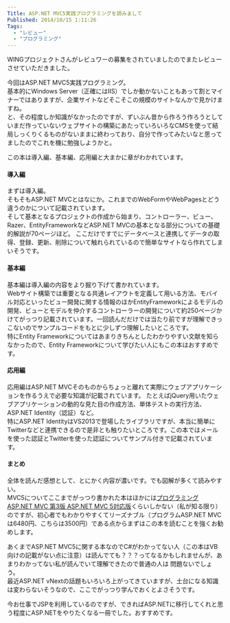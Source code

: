 ```yaml
---
Title: ASP.NET MVC5実践プログラミングを読みまして
Published: 2014/10/15 1:11:26
Tags:
  - "レビュー"
  - "プログラミング"
---
```

WINGプロジェクトさんがレビュワーの募集をされていましたのでまたレビューさせていただきました。

今回はASP.NET MVC5実践プログラミング。  
基本的にWindows Server（正確にはIIS）でしか動かないこともあって割とマイナーではありますが、企業サイトなどそこそこの規模のサイトなんかで見かけますね。   
と、その程度しか知識がなかったのですが、ずいぶん昔から作ろう作ろうとしていまだ作っていないウェブサイトの構築にあたっていろいろなCMSを使って結局しっくりくるものがないままに終わっており、自分で作ってみたいなと思ってましたのでこれを機に勉強しようかと。


この本は導入編、基本編、応用編と大まかに章がわかれています。

#### 導入編

まずは導入編。  
そもそもASP.NET MVCとはなにか。これまでのWebFormやWebPagesとどう違うのかについて記載されています。  
そして基本となるプロジェクトの作成から始まり、コントローラー、ビュー、Razer、EntityFrameworkなどASP.NET MVCの基本となる部分についての基礎的解説が70ページほど。
ここだけですでにデータベースと連携してデータの取得、登録、更新、削除について触れられているので簡単なサイトなら作れてしまいそうです。

#### 基本編

基本編は導入編の内容をより掘り下げて書かれています。  
Webサイト構築では重要となる共通レイアウトを定義して用いる方法、モバイル対応といったビュー開発に関する情報のほかEntityFrameworkによるモデルの開発、ビューとモデルを仲介するコントローラーの開発について約250ページかけてがっつり記載されています。一回読んだだけでは当たり前ですが理解できっこないのでサンプルコードをもとに少しずつ理解したいところです。  
特にEntity Frameworkについてはあまりきちんとしたわかりやすい文献を知らなかったので、Entity Frameworkについて学びたい人にもこの本はおすすめです。

#### 応用編

応用編はASP.NET MVCそのものからちょっと離れて実際にウェブアプリケーションを作るうえで必要な知識が記載されています。
たとえばjQuery用いたウェブアプリケーションの動的な見た目の作成方法、単体テストの実行方法、ASP.NET Identity（認証）など。  
特にASP.NET IdentityはVS2013で登場したライブラリですが、本当に簡単にTwitterなどと連携できるので是非とも触りたいところです。この本ではメールを使った認証とTwitterを使った認証についてサンプル付きで記載されています。

#### まとめ

全体を読んだ感想として、とにかく内容が濃いです。でも図解が多くて読みやすい。  
MVC5についてここまでがっつり書かれた本はほかには[プログラミングASP.NET MVC 第3版 ASP.NET MVC 5対応版](http://d.hatena.ne.jp/asin/4822298388/ovis0b-22)くらいしかない（私が知る限り）のですが、初心者でもわかりやすくてリーズナブル（プログラムASP.NET MVCは6480円、こちらは3500円）である点からまずはこの本を読むことを強くお勧めします。

あくまでASP.NET MVC5に関する本なのでC#がわかってない人（この本はVB向けの記載がない点に注意）は読んでても？？？ってなるかもしれませんが、あまりわかってない私が読んでいて理解できたので普通の人は
問題ないでしょう。  
最近ASP.NET vNextの話題もいろいろ上がってきていますが、土台になる知識は変わらないそうなので、ここでがっつり学んでおくとよさそうです。

今お仕事でJSPを利用しているのですが、できればASP.NETに移行してくれと思う程度にASP.NETをやりたくなる一冊でした。おすすめです。

<?# AmazonAffiliate 4798041793 /?>
